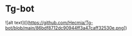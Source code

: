 # Tg-bot
![alt text]([(https://github.com/Hecmia/Tg-bot/blob/main/86bdf8712dc90944ff3a47caff32530e.png])
